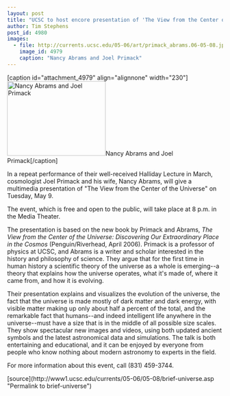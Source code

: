 ```yaml
---
layout: post
title: "UCSC to host encore presentation of 'The View from the Center of the Universe' May 9"
author: Tim Stephens
post_id: 4980
images:
  - file: http://currents.ucsc.edu/05-06/art/primack_abrams.06-05-08.jpg
    image_id: 4979
    caption: "Nancy Abrams and Joel Primack"
---
```


[caption id="attachment_4979" align="alignnone" width="230"]<a href="http://localhost/mysite/wp-content/uploads/2006/05/primack_abrams.06-05-08.jpg"><img class="size-full wp-image-4979" src="http://localhost/mysite/wp-content/uploads/2006/05/primack_abrams.06-05-08.jpg" alt="Nancy Abrams and Joel Primack" width="230" height="174" /></a>Nancy Abrams and Joel Primack[/caption]
<a name="content" id="content"></a>
<p>
  In a repeat performance of their well-received Halliday Lecture in March, cosmologist Joel Primack and his wife, Nancy Abrams, will give a multimedia presentation of "The View from the Center of the Universe" on Tuesday, May 9.
</p>
<p>
  The event, which is free and open to the public, will take place at 8 p.m. in the Media Theater.
</p>
<p>
  The presentation is based on the new book by Primack and Abrams, <i>The View from the Center of the Universe: Discovering Our Extraordinary Place in the Cosmos</i> (Penguin/Riverhead, April 2006). Primack is a professor of physics at UCSC, and Abrams is a writer and scholar interested in the history and philosophy of science. They argue that for the first time in human history a scientific theory of the universe as a whole is emerging--a theory that explains how the universe operates, what it's made of, where it came from, and how it is evolving.
</p>
<p>
  Their presentation explains and visualizes the evolution of the universe, the fact that the universe is made mostly of dark matter and dark energy, with visible matter making up only about half a percent of the total, and the remarkable fact that humans--and indeed intelligent life anywhere in the universe--must have a size that is in the middle of all possible size scales. They show spectacular new images and videos, using both updated ancient symbols and the latest astronomical data and simulations. The talk is both entertaining and educational, and it can be enjoyed by everyone from people who know nothing about modern astronomy to experts in the field.
</p>
<p>
  For more information about this event, call (831) 459-3744.
</p>
[source](http://www1.ucsc.edu/currents/05-06/05-08/brief-universe.asp "Permalink to brief-universe")
